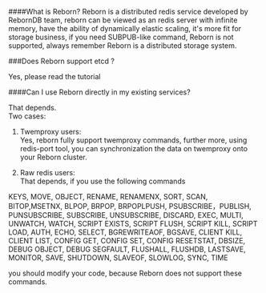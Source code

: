 ####What is Reborn?
Reborn is a distributed redis service developed by RebornDB team, reborn can be viewed as an redis server with infinite memory, have the ability of dynamically elastic scaling,  it's more fit for storage business, if you need SUBPUB-like command, Reborn is not supported, always remember Reborn is a distributed storage system.

###Does Reborn support etcd ? 

Yes, please read the tutorial


####Can I use Reborn directly in my existing services?

That depends.  
Two cases:  
1) Twemproxy users:  
Yes, reborn fully support twemproxy commands, further more, using redis-port tool, you can synchronization the data on twemproxy onto your Reborn cluster.

2) Raw redis users:  
That depends, if you use the following commands

KEYS, MOVE, OBJECT, RENAME, RENAMENX, SORT, SCAN, BITOP,MSETNX, BLPOP, BRPOP, BRPOPLPUSH, PSUBSCRIBE，PUBLISH, PUNSUBSCRIBE,  SUBSCRIBE,  UNSUBSCRIBE,  DISCARD, EXEC, MULTI,  UNWATCH,  WATCH, SCRIPT EXISTS, SCRIPT FLUSH, SCRIPT KILL, SCRIPT LOAD, AUTH, ECHO, SELECT, BGREWRITEAOF, BGSAVE, CLIENT KILL, CLIENT LIST, CONFIG GET, CONFIG SET, CONFIG RESETSTAT, DBSIZE, DEBUG OBJECT, DEBUG SEGFAULT, FLUSHALL, FLUSHDB, LASTSAVE, MONITOR, SAVE, SHUTDOWN, SLAVEOF, SLOWLOG, SYNC, TIME

you should modify your code, because Reborn does not support these commands.
